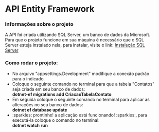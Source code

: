 # API Entity Framework

### Informações sobre o projeto

<p>A API foi criada utilizando SQL Server, um banco de dados da Microsoft. Para que o projeto funcione em sua máquina é necessário que o SQL Server esteja instalado nela, para instalar, visite o link: 
  <a href="https://www.microsoft.com/pt-br/sql-server/sql-server-downloads" target="_blank">Instalação SQL Server</a></p>

### Como rodar o projeto:

<ul>
<li>No arquivo "appsettings.Development" modifique a conexão padrão para o indicado.</li>
<li>Coloque o seguinte comando no terminal para que a tabela "Contatos" seja criada em seu banco de dados: <br><b>dotnet-ef migrations add CriacaoTabelaContato</b></li>
<li>Em seguida coloque o seguinte comando no terminal para aplicar as alterações no seu banco de dados: <br><b>dotnet ef database update</b> </li>
<li>:sparkles: prontinho! a aplicação está funcionando! :sparkles:, para executá-la coloque o comando no terminal: <br><b>dotnet watch run</b> </li>
</ul>
